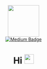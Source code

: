 <div id="header" align="center">
  <img src="https://media.giphy.com/media/HKGRDlTC2x9uGprSdH/giphy.gif" width="100"/>
  <div id="badges">
    <a href="https://medium.com/@heston1">
      <img src="https://img.shields.io/badge/Medium-white?style=for-the-badge&logo=medium&logoColor=black" alt="Medium Badge"/>
    <a/>
  </div>
  <h1>
  Hi
    <img src="https://media.giphy.com/media/hvRJCLFzcasrR4ia7z/giphy.gif" width="30px"/>
  </h1>
</div>

<!--
**Heston1/Heston1** is a ✨ _special_ ✨ repository because its `README.md` (this file) appears on your GitHub profile.

Here are some ideas to get you started:

- 🔭 I’m currently working on ...
- 🌱 I’m currently learning ...
- 👯 I’m looking to collaborate on ...
- 🤔 I’m looking for help with ...
- 💬 Ask me about ...
- 📫 How to reach me: ...
- 😄 Pronouns: ...
- ⚡ Fun fact: ...
-->
